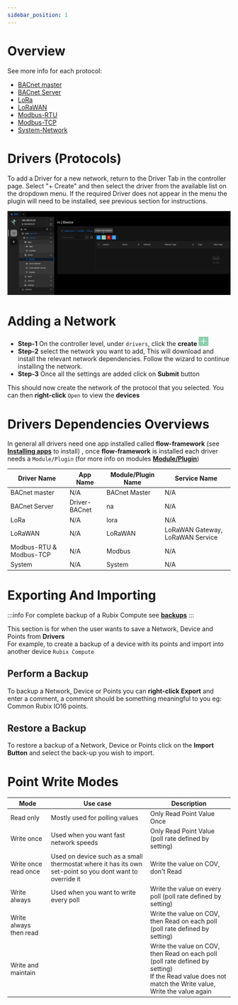 ```yaml
---
sidebar_position: 1
---
```


# Overview
See more info for each protocol:

- [BACnet master](bacnet/bacnet-master/bacnet-master.md)
- [BACnet Server](bacnet/bacnet-server/bacnet-server.md)
- [LoRa](lora/lora-raw/lora.md)
- [LoRaWAN](lora/lorawan/lorawan.md)
- [Modbus-RTU](modbus/modbus-rtu/modbus.md)
- [Modbus-TCP](modbus/modbus-tcp/modbus.md)
- [System-Network](system/overview.md)

# Drivers (Protocols)

To add a Driver for a new network, return to the Driver Tab in the controller page. Select "+ Create" and then select the
driver from the available list on the dropdown menu. If the required Driver does not appear in the menu the plugin will
need to be installed, see previous section for instructions.

![max900px](./img/driver-page.png)

# Adding a Network

* **Step-1** On the controller level, under `drivers`, click the **create** ![add icon](../img/apps/add-button.png)
* **Step-2** select the network you want to add, This will download and install the relevant network dependencies. Follow the wizard to continue installing the network.
* **Step-3** Once all the settings are added click on **Submit** button

This should now create the network of the protocol that you selected. You can then **right-click** `Open` to view the **devices**

# Drivers Dependencies Overviews

In general all drivers need one app installed called **flow-framework**  (see **[Installing apps](../setup/plugins.md)** to install) , once **flow-framework** is installed each
driver needs a `Module/Plugin` (for more info on modules  **[Module/Plugin](../setup/plugins.md)**)


| Driver Name             | App Name      | Module/Plugin Name | Service Name                     |
|-------------------------|---------------|--------------------|----------------------------------|
| BACnet master           | N/A           | BACnet Master      | N/A                              |
| BACnet Server           | Driver-BACnet | na                 | N/A                              |
| LoRa                    | N/A           | lora               | N/A                              |
| LoRaWAN                 | N/A           | LoRaWAN            | LoRaWAN Gateway, LoRaWAN Service |
| Modbus-RTU & Modbus-TCP | N/A           | Modbus             | N/A                              |
| System                  | N/A           | System             | N/A                              |



# Exporting And Importing 

:::info
For complete backup of a Rubix Compute see **[backups](../setup/snapshots.md)**
:::

This section is for when the user wants to save a Network, Device and Points from **Drivers** <br/>
For example, to create a backup of a device with its points and import into another device `Rubix Compute`

## Perform a Backup

To backup a Network, Device or Points you can **right-click** **Export** and enter a comment, a comment should be something meaningful to you eg: Common Rubix IO16 points.

## Restore a Backup

To restore a backup of a Network, Device or Points click on the **Import Button** and select the back-up you wish to import.


# Point Write Modes

| Mode                   | Use case                                                                                                   | Description                                                                                                                                                   | 
|------------------------|------------------------------------------------------------------------------------------------------------|---------------------------------------------------------------------------------------------------------------------------------------------------------------|
| Read only              | Mostly used for polling values                                                                             | Only Read Point Value Once                                                                                                                                   |
| Write once             | Used when you want fast network speeds                                                                     | Only Read Point Value (poll rate defined by setting)                                                                                                         |
| Write once read once   | Used on device such as a small thermostat where it has its own set-point so you dont want to override it | Write the value on COV, don't Read                                                                                                                           |
| Write always           | Used when you want to write every poll                                                                     | Write the value on every poll (poll rate defined by setting)                                                                                                 |
| Write always then read |                                                                                                            | Write the value on COV, then Read on each poll (poll rate defined by setting)                                                                                |
| Write and maintain     |                                                                                                            | Write the value on COV, then Read on each poll (poll rate defined by setting) <br/> If the Read value does not match the Write value, Write the value again |
